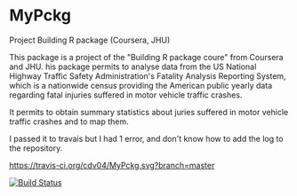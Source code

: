 # MyPckg
Project Building R package (Coursera, JHU)


This package is a project of the "Building R package coure" from Coursera and JHU.
his package permits to analyse data from the US National Highway Traffic Safety Administration's Fatality Analysis Reporting System, which is a nationwide census providing the American public yearly data regarding fatal injuries suffered in motor vehicle traffic crashes.

It permits to obtain summary statistics about juries suffered in motor vehicle traffic crashes and to map them.


I passed it to travais but I had 1 error, and don't know how to add the log to the repository.

https://travis-ci.org/cdv04/MyPckg.svg?branch=master

[![Build Status](https://travis-ci.org/cdv04/MyPckg.svg?branch=master)](https://travis-ci.org/cdv04/MyPckg)

